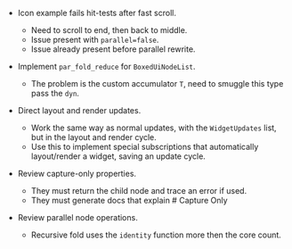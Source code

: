 * Icon example fails hit-tests after fast scroll.
    - Need to scroll to end, then back to middle.
    - Issue present with `parallel=false`.
    - Issue already present before parallel rewrite.

* Implement `par_fold_reduce` for `BoxedUiNodeList`.
    - The problem is the custom accumulator `T`, need to smuggle this type pass the `dyn`.

* Direct layout and render updates.
    - Work the same way as normal updates, with the `WidgetUpdates` list, but in the layout and render cycle.
    - Use this to implement special subscriptions that automatically layout/render a widget, saving an update
      cycle.
      
* Review capture-only properties.
    - They must return the child node and trace an error if used.
    - They must generate docs that explain # Capture Only

* Review parallel node operations.
    - Recursive fold uses the `identity` function more then the core count.